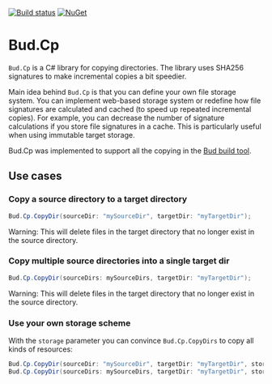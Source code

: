 [![Build status](https://ci.appveyor.com/api/projects/status/o6n3jbawcrj2wxp2/branch/master?svg=true)](https://ci.appveyor.com/project/urbas/bud-cp/branch/master)
 [![NuGet](https://img.shields.io/nuget/v/Bud.Cp.svg)](https://www.nuget.org/packages/Bud.Cp/)



# Bud.Cp

`Bud.Cp` is a C# library for copying directories. The library uses SHA256 signatures to make incremental copies a bit speedier.

Main idea behind `Bud.Cp` is that you can define your own file storage system.  You can implement web-based storage system or redefine how file signatures are calculated and cached (to speed up repeated incremental copies). For example, you can decrease the number of signature calculations if you store file signatures in a cache. This is particularly useful when using immutable target storage.

Bud.Cp was implemented to support all the copying in the [Bud build tool](https://github.com/urbas/bud).


## Use cases


### Copy a source directory to a target directory

```csharp
Bud.Cp.CopyDir(sourceDir: "mySourceDir", targetDir: "myTargetDir");
```

Warning: This will delete files in the target directory that no longer exist in the source directory.


### Copy multiple source directories into a single target dir

```csharp
Bud.Cp.CopyDir(sourceDirs: mySourceDirs, targetDir: "myTargetDir");
```

Warning: This will delete files in the target directory that no longer exist in the source directory.


### Use your own storage scheme

With the `storage` parameter you can convince `Bud.Cp.CopyDirs` to copy all kinds of resources:

```csharp
Bud.Cp.CopyDir(sourceDir: "mySourceDir", targetDir: "myTargetDir", storage: new MyWebStorage());
Bud.Cp.CopyDir(sourceDirs: mySourceDirs, targetDir: "myTargetDir", storage: new MyWebStorage());
```
